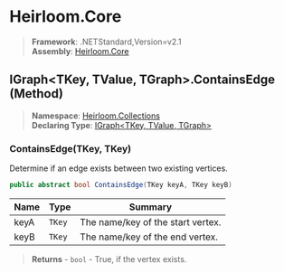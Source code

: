 # Heirloom.Core

> **Framework**: .NETStandard,Version=v2.1  
> **Assembly**: [Heirloom.Core][0]

## IGraph\<TKey, TValue, TGraph>.ContainsEdge (Method)

> **Namespace**: [Heirloom.Collections][0]  
> **Declaring Type**: [IGraph\<TKey, TValue, TGraph>][1]

### ContainsEdge(TKey, TKey)

Determine if an edge exists between two existing vertices.

```cs
public abstract bool ContainsEdge(TKey keyA, TKey keyB)
```

| Name | Type   | Summary                           |
|------|--------|-----------------------------------|
| keyA | `TKey` | The name/key of the start vertex. |
| keyB | `TKey` | The name/key of the end vertex.   |

> **Returns** - `bool` - True, if the vertex exists.

[0]: ../../../Heirloom.Core.md
[1]: ../IGraph[TKey,TValue,TGraph].md

